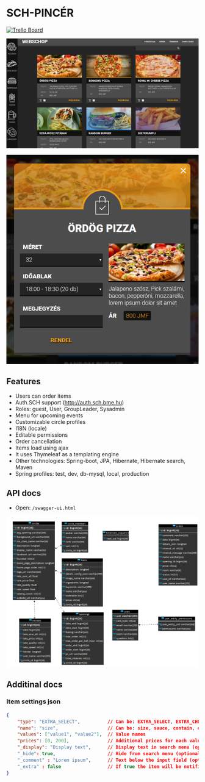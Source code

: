 SCH-PINCÉR
===

[![Trello Board](https://img.shields.io/badge/-Trello%20Board-blue.svg?colorB=0079BF&logo=data:image/png;base64,iVBORw0KGgoAAAANSUhEUgAAABgAAAAYCAYAAADgdz34AAAABmJLR0QA/wD/AP+gvaeTAAAACXBIWXMAAA3XAAAN1wFCKJt4AAAAB3RJTUUH4gMfFRg2j85BawAAAJBJREFUSMftk8sNwjAQRGdRukBUwSlOBaEQOqBNqtg+HhciRVYczEZRcvC7rfcz67EsNU4H8ACc/3FgzOfZgoBLugb3czO7/brBRJ+dp5pcjUXFwkjusvebNoF9BABbi+d0wcVewHsW30uFSx8NSTKzYm6NvO+4NwBSFg8RgZANWy3yDfO9xqJnUMS/vY2T8QHlfqEd/I6h/wAAAABJRU5ErkJggg==)
](https://trello.com/b/p5tDOnF8/webschop)

![Screenshot1](https://raw.githubusercontent.com/Gerviba/webschop/master/screenshots/1.png)

![Screenshot3](https://raw.githubusercontent.com/Gerviba/webschop/master/screenshots/3.png)


## Features

- Users can order items
- Auth.SCH support (http://auth.sch.bme.hu)
- Roles: guest, User, GroupLeader, Sysadmin
- Menu for upcoming events
- Customizable circle profiles
- I18N (locale)
- Editable permissions
- Order cancellation
- Items load using ajax
- It uses Thymeleaf as a templating engine
- Other technologies: Spring-boot, JPA, Hibernate, Hibernate search, Maven
- Spring profiles: test, dev, db-mysql, local, production

## API docs

- Open: `/swagger-ui.html`

![DB](https://raw.githubusercontent.com/Gerviba/webschop/master/db_schema.png)

## Additinal docs

### Item settings json

```json
{
    "type": "EXTRA_SELECT",          // Can be: EXTRA_SELECT, EXTRA_CHECKBOX, AMERICANO_EXTRA
    "name": "size",                  // Can be: size, sauce, contain, extra, potato, panzo, type
    "values": ["value1", "value2"],  // Value names
    "prices": [0, 200],              // Additional prices for each value
    "_display": "Display text",      // Display text in search menu (optional, default: values->join) {pieces} => db
    "_hide": true,                   // Hide from search menu (optional, default: false)
    "_comment" : "Lorem ipsum",      // Text below the input field (optional, default: empty string)
    "_extra" : false                 // If true the item will be notified as 'extra'. (optional, default: false)
}
```